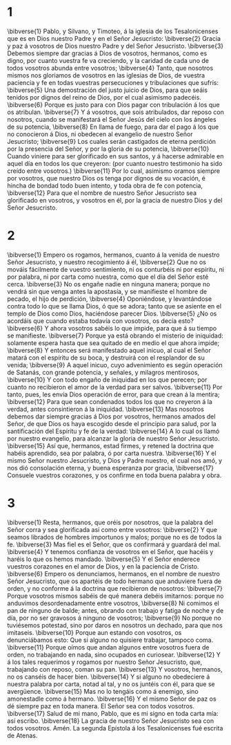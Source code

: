 # 1 
\bibverse{1} Pablo, y Silvano, y Timoteo, á la iglesia de los Tesalonicenses que es en Dios nuestro Padre y en el Señor Jesucristo: \bibverse{2} Gracia y paz á vosotros de Dios nuestro Padre y del Señor Jesucristo. \bibverse{3} Debemos siempre dar gracias á Dios de vosotros, hermanos, como es digno, por cuanto vuestra fe va creciendo, y la caridad de cada uno de todos vosotros abunda entre vosotros; \bibverse{4} Tanto, que nosotros mismos nos gloriamos de vosotros en las iglesias de Dios, de vuestra paciencia y fe en todas vuestras persecuciones y tribulaciones que sufrís: \bibverse{5} Una demostración del justo juicio de Dios, para que seáis tenidos por dignos del reino de Dios, por el cual asimismo padecéis. \bibverse{6} Porque es justo para con Dios pagar con tribulación á los que os atribulan. \bibverse{7} Y á vosotros, que sois atribulados, dar reposo con nosotros, cuando se manifestará el Señor Jesús del cielo con los ángeles de su potencia, \bibverse{8} En llama de fuego, para dar el pago á los que no conocieron á Dios, ni obedecen al evangelio de nuestro Señor Jesucristo; \bibverse{9} Los cuales serán castigados de eterna perdición por la presencia del Señor, y por la gloria de su potencia, \bibverse{10} Cuando viniere para ser glorificado en sus santos, y á hacerse admirable en aquel día en todos los que creyeron: (por cuanto nuestro testimonio ha sido creído entre vosotros.) \bibverse{11} Por lo cual, asimismo oramos siempre por vosotros, que nuestro Dios os tenga por dignos de su vocación, é hincha de bondad todo buen intento, y toda obra de fe con potencia, \bibverse{12} Para que el nombre de nuestro Señor Jesucristo sea glorificado en vosotros, y vosotros en él, por la gracia de nuestro Dios y del Señor Jesucristo. 

# 2 
\bibverse{1} Empero os rogamos, hermanos, cuanto á la venida de nuestro Señor Jesucristo, y nuestro recogimiento á él, \bibverse{2} Que no os mováis fácilmente de vuestro sentimiento, ni os conturbéis ni por espíritu, ni por palabra, ni por carta como nuestra, como que el día del Señor esté cerca. \bibverse{3} No os engañe nadie en ninguna manera; porque no vendrá sin que venga antes la apostasía, y se manifieste el hombre de pecado, el hijo de perdición, \bibverse{4} Oponiéndose, y levantándose contra todo lo que se llama Dios, ó que se adora; tanto que se asiente en el templo de Dios como Dios, haciéndose parecer Dios. \bibverse{5} ¿No os acordáis que cuando estaba todavía con vosotros, os decía esto? \bibverse{6} Y ahora vosotros sabéis lo que impide, para que á su tiempo se manifieste. \bibverse{7} Porque ya está obrando el misterio de iniquidad: solamente espera hasta que sea quitado de en medio el que ahora impide; \bibverse{8} Y entonces será manifestado aquel inicuo, al cual el Señor matará con el espíritu de su boca, y destruirá con el resplandor de su venida; \bibverse{9} A aquel inicuo, cuyo advenimiento es según operación de Satanás, con grande potencia, y señales, y milagros mentirosos, \bibverse{10} Y con todo engaño de iniquidad en los que perecen; por cuanto no recibieron el amor de la verdad para ser salvos. \bibverse{11} Por tanto, pues, les envía Dios operación de error, para que crean á la mentira; \bibverse{12} Para que sean condenados todos los que no creyeron á la verdad, antes consintieron á la iniquidad. \bibverse{13} Mas nosotros debemos dar siempre gracias á Dios por vosotros, hermanos amados del Señor, de que Dios os haya escogido desde el principio para salud, por la santificación del Espíritu y fe de la verdad: \bibverse{14} A lo cual os llamó por nuestro evangelio, para alcanzar la gloria de nuestro Señor Jesucristo. \bibverse{15} Así que, hermanos, estad firmes, y retened la doctrina que habéis aprendido, sea por palabra, ó por carta nuestra. \bibverse{16} Y el mismo Señor nuestro Jesucristo, y Dios y Padre nuestro, el cual nos amó, y nos dió consolación eterna, y buena esperanza por gracia, \bibverse{17} Consuele vuestros corazones, y os confirme en toda buena palabra y obra. 

# 3 
\bibverse{1} Resta, hermanos, que oréis por nosotros, que la palabra del Señor corra y sea glorificada así como entre vosotros: \bibverse{2} Y que seamos librados de hombres importunos y malos; porque no es de todos la fe. \bibverse{3} Mas fiel es el Señor, que os confirmará y guardará del mal. \bibverse{4} Y tenemos confianza de vosotros en el Señor, que hacéis y haréis lo que os hemos mandado. \bibverse{5} Y el Señor enderece vuestros corazones en el amor de Dios, y en la paciencia de Cristo. \bibverse{6} Empero os denunciamos, hermanos, en el nombre de nuestro Señor Jesucristo, que os apartéis de todo hermano que anduviere fuera de orden, y no conforme á la doctrina que recibieron de nosotros: \bibverse{7} Porque vosotros mismos sabéis de qué manera debéis imitarnos: porque no anduvimos desordenadamente entre vosotros, \bibverse{8} Ni comimos el pan de ninguno de balde; antes, obrando con trabajo y fatiga de noche y de día, por no ser gravosos á ninguno de vosotros; \bibverse{9} No porque no tuviésemos potestad, sino por daros en nosotros un dechado, para que nos imitaseis. \bibverse{10} Porque aun estando con vosotros, os denunciábamos esto: Que si alguno no quisiere trabajar, tampoco coma. \bibverse{11} Porque oímos que andan algunos entre vosotros fuera de orden, no trabajando en nada, sino ocupados en curiosear. \bibverse{12} Y á los tales requerimos y rogamos por nuestro Señor Jesucristo, que, trabajando con reposo, coman su pan. \bibverse{13} Y vosotros, hermanos, no os canséis de hacer bien. \bibverse{14} Y si alguno no obedeciere á nuestra palabra por carta, notad al tal, y no os juntéis con él, para que se avergüence. \bibverse{15} Mas no lo tengáis como á enemigo, sino amonestadle como á hermano. \bibverse{16} Y el mismo Señor de paz os dé siempre paz en toda manera. El Señor sea con todos vosotros. \bibverse{17} Salud de mi mano, Pablo, que es mi signo en toda carta mía: así escribo. \bibverse{18} La gracia de nuestro Señor Jesucristo sea con todos vosotros. Amén. La segunda Epístola á los Tesalonicenses fué escrita de Atenas. 